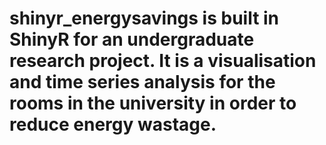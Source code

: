 # shinyr_energysavings is built in ShinyR for an undergraduate research project. It is a visualisation and time series analysis for the rooms in the university in order to reduce energy wastage.
